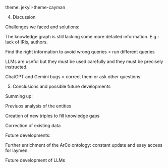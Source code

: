 theme: jekyll-theme-cayman

4. Discussion
   
Challenges we faced and solutions:

The knowledge graph is still lacking some more detailed information. E.g.: lack of IRIs, authors.

Find the right information to avoid wrong queries > run different queries

LLMs are useful but they must be used carefully and they must be precisely instructed.

ChatGPT and Gemini bugs > correct them or ask other questions


5. Conclusions and possible future developments
   
Summing up:

Previuos analysis of the entities

Creation of new triples to fill knowledge gaps

Correction of existing data

Future developments:

Further enrichment of the ArCo ontology: constant update and easy access for laymen.

Future development of LLMs
